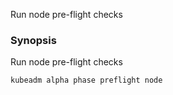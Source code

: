 
Run node pre-flight checks

### Synopsis


Run node pre-flight checks

```
kubeadm alpha phase preflight node
```

